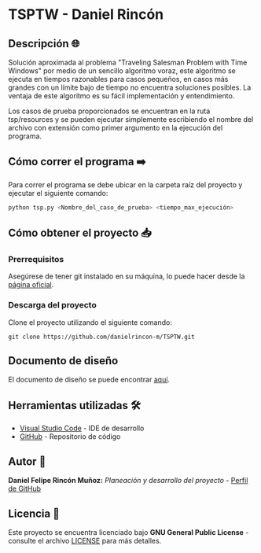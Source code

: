 # TSPTW - Daniel Rincón

## Descripción 🌐

Solución aproximada al problema "Traveling Salesman Problem with Time Windows" por medio de un sencillo algoritmo voraz, este algoritmo se ejecuta en tiempos razonables para casos pequeños, en casos más grandes con un límite bajo de tiempo no encuentra soluciones posibles. La ventaja de este algoritmo es su fácil implementación y entendimiento.

Los casos de prueba proporcionados se encuentran en la ruta tsp/resources y se pueden ejecutar simplemente escribiendo el nombre del archivo con extensión como primer argumento en la ejecución del programa.

## Cómo correr el programa ➡️

Para correr el programa se debe ubicar en la carpeta raíz del proyecto y ejecutar el siguiente comando:

```python
python tsp.py <Nombre_del_caso_de_prueba> <tiempo_max_ejecución>
```

## Cómo obtener el proyecto 📥

### Prerrequisitos

Asegúrese de tener git instalado en su máquina, lo puede hacer desde la [página oficial][gitLink].

### Descarga del proyecto

Clone el proyecto utilizando el siguiente comando:

```
git clone https://github.com/danielrincon-m/TSPTW.git
```

## Documento de diseño

El documento de diseño se puede encontrar [aquí](Proyecto_ALDA_TSPTW.pdf).

## Herramientas utilizadas 🛠️

* [Visual Studio Code](https://www.jetbrains.com/es-es/idea/download/) - IDE de desarrollo
* [GitHub](https://github.com/) - Repositorio de código

## Autor 🧔

**Daniel Felipe Rincón Muñoz:** *Planeación y desarrollo del proyecto* -
[Perfil de GitHub](https://github.com/danielrincon-m)

## Licencia 🚀

Este proyecto se encuentra licenciado bajo **GNU General Public License** - consulte el archivo [LICENSE](LICENSE)
para más detalles.

<!-- 
## Acknowledgments 

* Hat tip to anyone whose code was used
* Inspiration
* etc
-->

[gitLink]: https://git-scm.com/downloads
